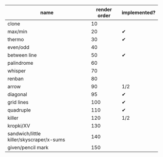 | name | render order | implemented?
|---|---|---|
| clone | 10 |
| max/min | 20 | ✔
| thermo | 30 | ✔
| even/odd | 40 |
| between line | 50 | ✔
| palindrome | 60 |
| whisper | 70 |
| renban | 80 |
| arrow | 90 | 1/2
| diagonal | 95 | ✔
| grid lines | 100 | ✔
| quadruple | 110 | ✔
| killer | 120 | 1/2
| kropki/XV | 130 |
| sandwich/little killer/skyscraper/x-sums | 140 |
| given/pencil mark | 150
